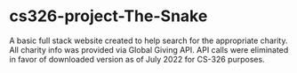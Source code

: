 # cs326-project-The-Snake
A basic full stack website created to help search for the appropriate charity.
All charity info was provided via Global Giving API. API calls were eliminated
in favor of downloaded version as of July 2022 for CS-326 purposes.

